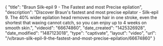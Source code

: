 {
    "title": "Braun Silk-epil 9 - The Fastest and most Precise epilation",
    "description": "Discover Braun's fastest and most precise epilator - Silk-epil 9. The 40% wider epilation head removes more hair in one stroke, even the shortest that waxing cannot catch, so you can enjoy up to 4 weeks on smooth skin.",
    "videoid": "66674860",
    "date_created": "1425326928",
    "date_modified": "1487123018",
    "type": "captivate",
    "layout": "video",
    "url": "\/v\/braun-silk-epil-9-the-fastest-and-most-precise-epilation\/66674860"
}